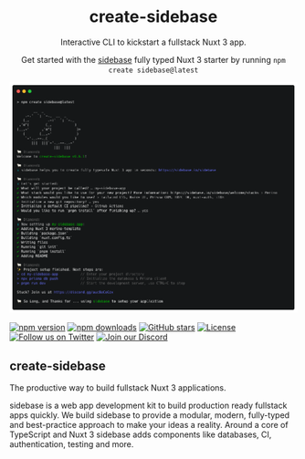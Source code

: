<h1 align="center">
    create-sidebase
</h1>

<p align="center">
    Interactive CLI to kickstart a fullstack Nuxt 3 app.
</p>

<p align="center">
  Get started with the <a target="_blank" href="https://sidebase.io/sidebase">sidebase</a> fully typed Nuxt 3 starter by running <code>npm create sidebase@latest</code>
</p>

![sidebase](./.github/create-sidebase.png)

[![npm version][npm-version-src]][npm-version-href]
[![npm downloads][npm-downloads-src]][npm-downloads-href]
[![GitHub stars](https://badgen.net/github/stars/sidebase/sidebase)](https://GitHub.com/sidebase/sidebase/)
[![License][license-src]][license-href]
[![Follow us on Twitter](https://badgen.net/badge/icon/twitter?icon=twitter&label)](https://twitter.com/sidebase_io)
[![Join our Discord](https://badgen.net/badge/icon/discord?icon=discord&label)](https://discord.gg/auc8eCeGzx)

## create-sidebase

The productive way to build fullstack Nuxt 3 applications.

sidebase is a web app development kit to build production ready fullstack apps quickly. We build sidebase to provide a modular, modern, fully-typed and best-practice approach to make your ideas a reality. Around a core of TypeScript and Nuxt 3 sidebase adds components like databases, CI, authentication, testing and more.

<!-- Badges -->
[npm-version-src]: https://img.shields.io/npm/v/create-sidebase/latest.svg
[npm-version-href]: https://npmjs.com/package/create-sidebase

[npm-downloads-src]: https://img.shields.io/npm/dt/create-sidebase.svg
[npm-downloads-href]: https://npmjs.com/package/create-sidebase

[license-src]: https://img.shields.io/npm/l/create-sidebase.svg
[license-href]: https://npmjs.com/package/create-sidebase
